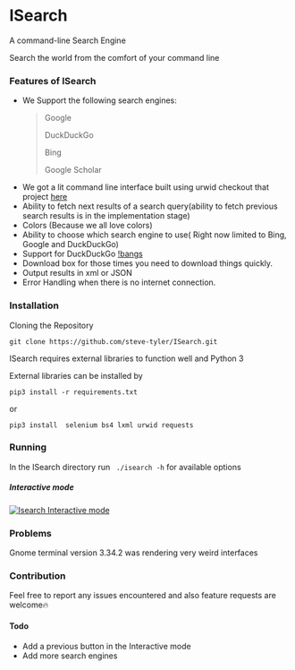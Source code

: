 # ISearch

A command-line Search Engine

Search the world from the comfort of your command line

### Features of ISearch

- We Support the following search engines:
    >Google
    >
    > DuckDuckGo
    >
    > Bing
    >
    > Google Scholar
- We got a lit command line interface built using urwid checkout that project [here](https://github.com/urwid/urwid)
- Ability to fetch next results of a search query(ability to fetch previous search results is in the implementation stage)
- Colors (Because we all love colors)
- Ability to choose which search engine to use( Right now limited to Bing, Google and DuckDuckGo) 
- Support for DuckDuckGo [!bangs](https://api.duckduckgo.com/bang)
- Download box for those times you need to download things quickly.
-  Output results in xml or JSON
 - Error Handling when there is no internet connection.
 
### Installation
Cloning the Repository
```
git clone https://github.com/steve-tyler/ISearch.git
```
ISearch requires external libraries to function well and Python 3

External libraries can be installed by 
```
pip3 install -r requirements.txt
```
or 
```
pip3 install  selenium bs4 lxml urwid requests
```

### Running 
In the ISearch directory run <code> ./isearch -h</code>  for available options 

##### Interactive mode
[![Isearch Interactive mode](https://i.ibb.co/DQgszRh/https-i-ytimg-com-vi-w-Bf-Rq-Eb-Vz0s-maxresdefault.jpg)](https://youtu.be/wBfRqEbVz0s "Isearch Interactive mode")

### Problems
Gnome terminal version 3.34.2 was rendering very weird interfaces

### Contribution
Feel free to report any issues encountered and also feature requests are welcome:fire:
#### Todo
- Add a previous button in the Interactive mode
- Add more search engines



